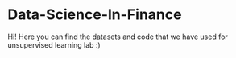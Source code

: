# Data-Science-In-Finance

Hi! Here you can find the datasets and code that we have used for unsupervised learning lab :)
